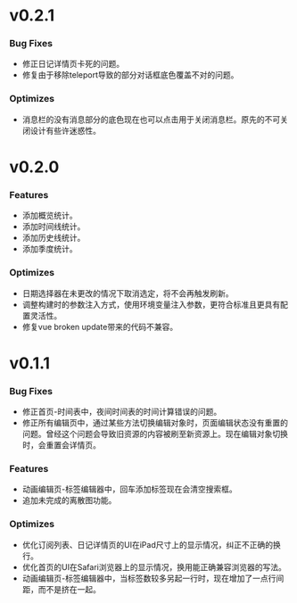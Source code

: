 # v0.2.1
### Bug Fixes
* 修正日记详情页卡死的问题。
* 修复由于移除teleport导致的部分对话框底色覆盖不对的问题。
### Optimizes
* 消息栏的没有消息部分的底色现在也可以点击用于关闭消息栏。原先的不可关闭设计有些许迷惑性。

# v0.2.0
### Features
* 添加概览统计。
* 添加时间线统计。
* 添加历史线统计。
* 添加季度统计。
### Optimizes
* 日期选择器在未更改的情况下取消选定，将不会再触发刷新。
* 调整构建时的参数注入方式，使用环境变量注入参数，更符合标准且更具有配置灵活性。
* 修复vue broken update带来的代码不兼容。

# v0.1.1
### Bug Fixes
* 修正首页-时间表中，夜间时间表的时间计算错误的问题。
* 修正所有编辑页中，通过某些方法切换编辑对象时，页面编辑状态没有重置的问题。曾经这个问题会导致旧资源的内容被刷至新资源上。现在编辑对象切换时，会重置会详情页。
### Features
* 动画编辑页-标签编辑器中，回车添加标签现在会清空搜索框。
* 追加未完成的离散图功能。
### Optimizes
* 优化订阅列表、日记详情页的UI在iPad尺寸上的显示情况，纠正不正确的换行。
* 优化首页的UI在Safari浏览器上的显示情况，换用能正确兼容浏览器的写法。
* 动画编辑页-标签编辑器中，当标签数较多另起一行时，现在增加了一点行间距，而不是挤在一起。